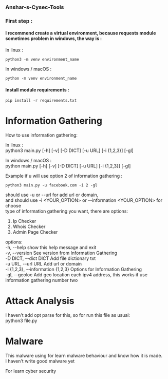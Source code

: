 ### Anshar-s-Cysec-Tools

### First step :
#### I recommend create a virtual environment, because requests module sometimes problem in windows, the way is :  
In linux :  

```
python3 -m venv environment_name
```

In windows / macOS :  
```
python -m venv environment_name
```

#### Install module requirements :
```
pip install -r requirements.txt
```

# Information Gathering
How to use information gathering:  

In linux :  
python3 main.py [-h] [-v] [-D DICT] [-u URL] [-i {1,2,3}] [-gl]

In windows / macOS :  
python main.py [-h] [-v] [-D DICT] [-u URL] [-i {1,2,3}] [-gl]

Example if u will use option 2 of information gathering :
```
python3 main.py -u facebook.com -i 2 -gl
```
  
should use -u <URL> or --url <URL> for add url or domain,  
and should use -i <YOUR_OPTION> or --information <YOUR_OPTION> for choose  
type of information gathering you want, there are options:
1. Ip Checker
2. Whois Checker
3. Admin Page Checker

options:  
  -h, --help            show this help message and exit  
  -v, --version         See version from Information Gathering  
  -D DICT, --dict DICT  Add file dictionary txt  
  -u URL, --url URL     Add url or domain  
  -i {1,2,3}, --information {1,2,3} Options for Information Gathering  
  -gl, --geoloc         Add geo location each ipv4 address, this works if use information gathering number two  

# Attack Analysis
I haven't add opt parse for this, so for run this file as usual:  
python3 file.py  

# Malware
This malware using for learn malware behaviour and know how it is made.  
I haven't write good malware yet  

For learn cyber security
